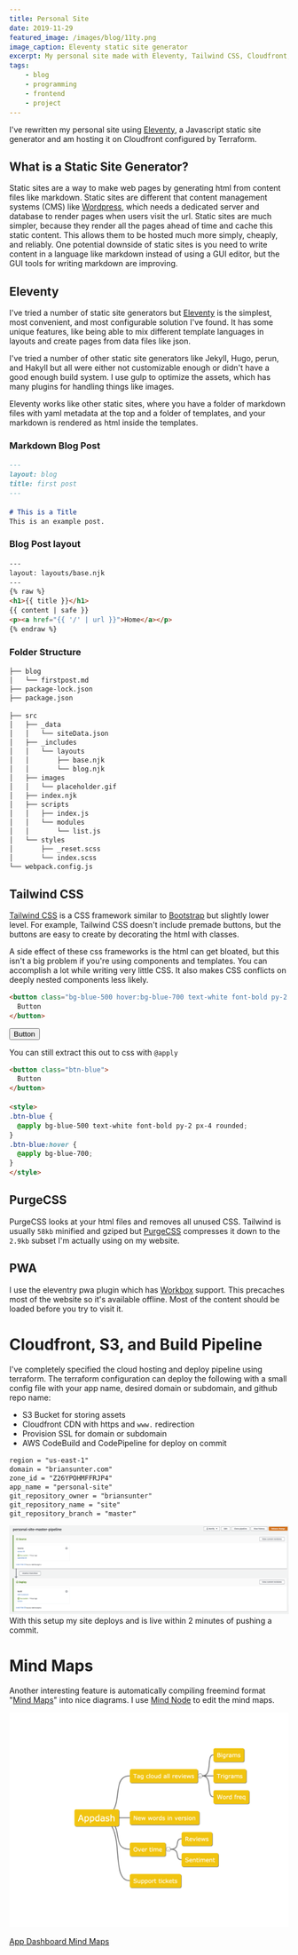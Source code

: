 ```yaml
---
title: Personal Site
date: 2019-11-29
featured_image: /images/blog/11ty.png
image_caption: Eleventy static site generator
excerpt: My personal site made with Eleventy, Tailwind CSS, Cloudfront, and Terraform. 
tags:
    - blog
    - programming
    - frontend
    - project
---
```


I've rewritten my personal site using [Eleventy](https://www.11ty.io/ "Eleventy"), a Javascript static site generator and am hosting it on Cloudfront configured by Terraform.

## What is a Static Site Generator?
Static sites are a way to make web pages by generating html from content files like markdown.
Static sites are different that content management systems (CMS) like [Wordpress](https://wordpress.com/ "Wordpress"), which needs a dedicated server and database to render pages when users visit the url. Static sites are much simpler, because they render all the pages ahead of time and cache this static content. This allows them to be hosted much more simply, cheaply, and reliably. One potential downside of static sites is you need to write content in a language like markdown instead of using a GUI editor, but the GUI tools for writing markdown are improving.

## Eleventy
I've tried a number of static site generators but [Eleventy](https://www.11ty.io/ "Eleventy") is the simplest, most convenient, and most configurable solution I've found. It has some unique features, like being able to mix different template languages in layouts and create pages from data files like json.

I've tried a number of other static site generators like Jekyll, Hugo, perun, and Hakyll but all were either not customizable enough or didn't have a good enough build system. I use gulp to optimize the assets, which has many plugins for handling things like images.

Eleventy works like other static sites, where you have a folder of markdown files with yaml metadata at the top and a folder of templates, and your markdown is rendered as html inside the templates.

### Markdown Blog Post
``` markdown
---
layout: blog
title: first post
---

# This is a Title
This is an example post.

```
### Blog Post layout
``` html
---
layout: layouts/base.njk
---
{% raw %}
<h1>{{ title }}</h1>
{{ content | safe }}
<p><a href="{{ '/' | url }}">Home</a></p>
{% endraw %}
```

### Folder Structure
``` bash/1,10
├── blog
│   └── firstpost.md
├── package-lock.json
├── package.json

├── src
│   ├── _data
│   │   └── siteData.json
│   ├── _includes
│   │   └── layouts
│   │       ├── base.njk
│   │       └── blog.njk
│   ├── images
│   │   └── placeholder.gif
│   ├── index.njk
│   ├── scripts
│   │   ├── index.js
│   │   └── modules
│   │       └── list.js
│   └── styles
│       ├── _reset.scss
│       └── index.scss
└── webpack.config.js
```

## Tailwind CSS
[Tailwind CSS](https://tailwindcss.com/ "Tailwind CSS") is a CSS framework similar to [Bootstrap](https://getbootstrap.com "Bootstrap") but slightly lower level. For example, Tailwind CSS doesn't include premade buttons, but the buttons are easy to create by decorating the html with classes.

A side effect of these css frameworks is the html can get bloated, but this isn't a big problem if you're using components and templates. You can accomplish a lot while writing very little CSS. It also makes CSS conflicts on deeply nested components less likely.

``` html
<button class="bg-blue-500 hover:bg-blue-700 text-white font-bold py-2 px-4 rounded">
  Button
</button>
```

<button class="bg-blue-500 hover:bg-blue-700 text-white font-bold py-2 px-4 rounded">
  Button
</button>

You can still extract this out to css with `@apply`

``` html
<button class="btn-blue">
  Button
</button>

<style>
.btn-blue {
  @apply bg-blue-500 text-white font-bold py-2 px-4 rounded;
}
.btn-blue:hover {
  @apply bg-blue-700;
}
</style>
```

## PurgeCSS
PurgeCSS looks at your html files and removes all unused CSS. Tailwind is usually `58kb` minified and gziped but [PurgeCSS](https://github.com/FullHuman/purgecss "PurgeCSS Github Repo") compresses it down to the `2.9kb` subset I'm actually using on my website.

## PWA
I use the eleventry pwa plugin which has [Workbox](https://developers.google.com/web/tools/workbox "Link to workbox library") support. This precaches most of the website so it's available offline. Most of the content should be loaded before you try to visit it.

# Cloudfront, S3, and Build Pipeline
I've completely specified the cloud hosting and deploy pipeline using terraform. The terraform configuration can deploy the following with a small config file with your app name, desired domain or subdomain, and github repo name:

* S3 Bucket for storing assets
* Cloudfront CDN with https and `www.` redirection
* Provision SSL for domain or subdomain
* AWS CodeBuild and CodePipeline for deploy on commit

``` hcl
region = "us-east-1"
domain = "briansunter.com"
zone_id = "Z26YPOHMFFRJP4"
app_name = "personal-site"
git_repository_owner = "briansunter"
git_repository_name = "site"
git_repository_branch = "master"
```
![AWS Code Pipeline](/images/blog/codepipeline.png "AWS Code Pipeline")
With this setup my site deploys and is live within 2 minutes of pushing a commit.

# Mind Maps
Another interesting feature is automatically compiling freemind format "[Mind Maps](http://www.inboundtom.co.uk/introduction-mind-maps/ "Mind Maps")" into nice diagrams. I use [Mind Node](https://mindnode.com/) to edit the mind maps.

![Mind Maps](/images/blog/mind-maps.png "Mind Maps")

[App Dashboard Mind Maps](/mind-maps/app-dashboard "App Dashboard Mind Maps")
